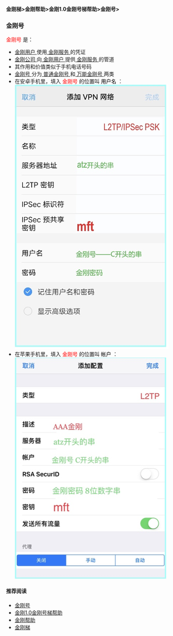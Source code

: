 #### 金刚梯>金刚帮助>金刚1.0金刚号梯帮助>金刚号>
### 金刚号

<font color="Red"> 金刚号 </font>是：

- [ 金刚用户 ](https://a2zitpro.github.io/web/kkuser)使用[ 金刚服务 ](https://a2zitpro.github.io/web/kkservices)的凭证
- [ 金刚公司 ](https://a2zitpro.github.io/web/a2zitpro)向[ 金刚用户 ](https://a2zitpro.github.io/web/kkuser)提供[ 金刚服务 ](https://a2zitpro.github.io/web/kkservices)的管道
- 其作用和价值类似于手机电话号码
- [ 金刚号 ](https://a2zitpro.github.io/web/kkid)分为[ 普通金刚号 ](https://a2zitpro.github.io/web/singlepurposekkid)和[ 万能金刚号 ](https://a2zitpro.github.io/web/multipurposekkid)两类
- 在安卓手机里，填入<font color="Red"> 金刚号 </font>的位置叫<font color="Black"> 用户名 </font>：<br>
![image](B073B1E6-B647-48FA-8931-35923C5EA54F.jpeg)<br>
- 在苹果手机里，填入<font color="Red"> 金刚号 </font>的位置叫<font color="Black"> 帐户 </font>：<br>
![image](24491F5B-F762-4C61-AB73-50B2F409CF92.jpeg)<br>

#### 推荐阅读

- [金刚号](https://a2zitpro.github.io/web/list_kkid)
- [金刚1.0金刚号梯帮助](https://a2zitpro.github.io/web/list_helpkkvpn1.0)
- [金刚帮助](https://a2zitpro.github.io/web/list_helpkkvpn)
- [金刚梯](https://a2zitpro.github.io/web/dlb)

